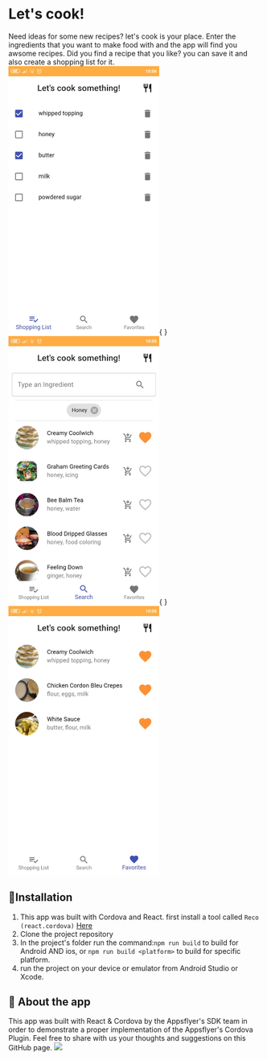# Let's cook!
Need ideas for some new recipes? let's cook is your place.
Enter the ingredients that you want to make food with and the app will find you awsome recipes. Did you find a recipe that you like? you can save it and also create a shopping list for it.  
<img src="https://github.com/AppsFlyerSDK/appsflyer-cordova-app/blob/master/images/screen3.jpeg"  width="300">{       }
<img src="https://github.com/AppsFlyerSDK/appsflyer-cordova-app/blob/master/images/screen1.jpeg"  width="300">{       }
<img src="https://github.com/AppsFlyerSDK/appsflyer-cordova-app/blob/master/images/screen2.jpeg"  width="300">

## 📲Installation
1. This app was built with Cordova and React. first install a tool called `Reco (react.cordova)` [Here](https://www.npmjs.com/package/react.cordova)
2. Clone the project repository
3. In the project's folder run the command:`npm run build` to build for Android AND ios, or `npm run build <platform>` to build for specific platform.
4.  run the project on your device or emulator from Android Studio or Xcode.

## 🚀 About the app
This app was built with React & Cordova by the Appsflyer's SDK team in order to demonstrate a proper implementation of the Appsflyer's Cordova Plugin.
Feel free to share with us your thoughts and suggestions on this GitHub page.
<img src="https://www.appsflyer.com/wp-content/uploads/2016/11/logo-1.svg"  width="600">
